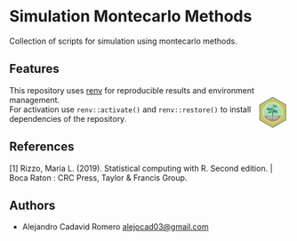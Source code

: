 Simulation Montecarlo Methods
================

Collection of scripts for simulation using montecarlo methods.

## Features

This repository uses [renv](https://rstudio.github.io/renv/index.html)
for reproducible results and environment management.
<img src="man/figures/renv-logo.svg" width="60" height="60" align="right"/>  
For activation use `renv::activate()` and `renv::restore()` to install
dependencies of the repository.

## References

<a id="1">\[1\]</a> Rizzo, Maria L. (2019). Statistical computing with
R. Second edition. | Boca Raton : CRC Press, Taylor & Francis Group.

## Authors

  - Alejandro Cadavid Romero <alejocad03@gmail.com>

